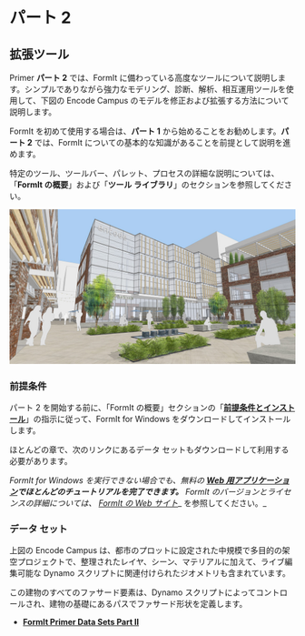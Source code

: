 # パート 2

## 拡張ツール

Primer **パート 2** では、FormIt に備わっている高度なツールについて説明します。シンプルでありながら強力なモデリング、診断、解析、相互運用ツールを使用して、下図の Encode Campus のモデルを修正および拡張する方法について説明します。

FormIt を初めて使用する場合は、**パート 1** から始めることをお勧めします。**パート 2** では、FormIt についての基本的な知識があることを前提として説明を進めます。

特定のツール、ツールバー、パレット、プロセスの詳細な説明については、「**FormIt の概要**」および「**ツール ライブラリ**」のセクションを参照してください。

![](<../../.gitbook/assets/screen1 (1).jpg>)

### 前提条件

パート 2 を開始する前に、「FormIt の概要」セクションの「[**前提条件とインストール**](../../formit-introduction/prerequisites-and-installation.md)」の指示に従って、FormIt for Windows をダウンロードしてインストールします。

ほとんどの章で、次のリンクにあるデータ セットもダウンロードして利用する必要があります。

_FormIt for Windows を実行できない場合でも、無料の_ [_**Web 用アプリケーション**_](https://formit.autodesk.com/app)_**でほとんどのチュートリアルを完了できます。** FormIt のバージョンとライセンスの詳細については、_ [_FormIt の Web サイト_](https://formit.autodesk.com)_ を参照してください。_

### データ セット

上図の Encode Campus は、都市のプロットに設定された中規模で多目的の架空プロジェクトで、整理されたレイヤ、シーン、マテリアルに加えて、ライブ編集可能な Dynamo スクリプトに関連付けられたジオメトリも含まれています。

この建物のすべてのファサード要素は、Dynamo スクリプトによってコントロールされ、建物の基礎にあるパスでファサード形状を定義します。

* [**FormIt Primer Data Sets Part II**](https://formit-help.s3.amazonaws.com/FormIt+Primer+Part+2+Datasets.zip)
